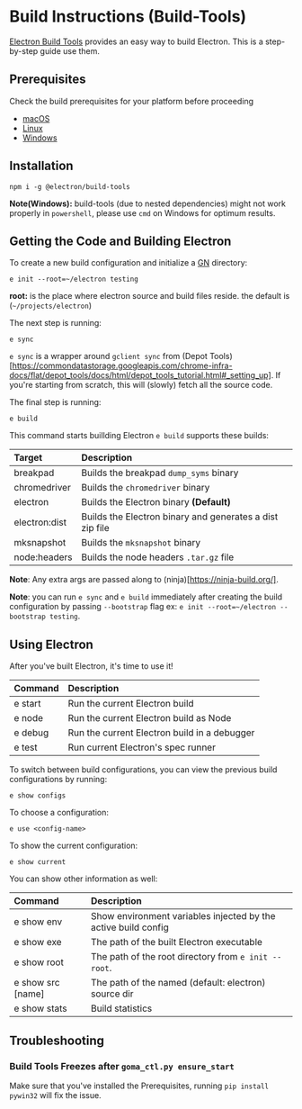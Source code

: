# Build Instructions (Build-Tools)

[Electron Build Tools](https://github.com/electron/build-tools) provides an easy way to build Electron. This is a step-by-step guide use them.

## Prerequisites

Check the build prerequisites for your platform before proceeding

  * [macOS](build-instructions-macos.md#prerequisites)
  * [Linux](build-instructions-linux.md#prerequisites)
  * [Windows](build-instructions-windows.md#prerequisites)

## Installation


```
npm i -g @electron/build-tools
```

**Note(Windows):** build-tools (due to nested dependencies) might not work properly in `powershell`, please use `cmd` on Windows for optimum results.

## Getting the Code and Building Electron

To create a new build configuration and initialize a [GN](https://chromium.googlesource.com/chromium/src/tools/gn/+/48062805e19b4697c5fbd926dc649c78b6aaa138/README.md) directory:

```
e init --root=~/electron testing
```

**root:** is the place where electron source and build files reside. the default is (`~/projects/electron`)

The next step is running:
```
e sync
```

`e sync` is a wrapper around `gclient sync` from (Depot Tools)[https://commondatastorage.googleapis.com/chrome-infra-docs/flat/depot_tools/docs/html/depot_tools_tutorial.html#_setting_up]. If you're starting from scratch, this will (slowly) fetch all the source code.

The final step is running:

```
e build
```

This command starts buillding Electron `e build` supports these builds:

| Target        | Description                                              |
|:--------------|:---------------------------------------------------------|
| breakpad      | Builds the breakpad `dump_syms` binary                   |
| chromedriver  | Builds the `chromedriver` binary                         |
| electron      | Builds the Electron binary **(Default)**                 |
| electron:dist | Builds the Electron binary and generates a dist zip file |
| mksnapshot    | Builds the `mksnapshot` binary                           |
| node:headers  | Builds the node headers `.tar.gz` file                   |

**Note**: Any extra args are passed along to (ninja)[https://ninja-build.org/].

**Note**: you can run `e sync` and `e build` immediately after creating the build configuration by passing `--bootstrap` flag ex: `e init --root=~/electron --bootstrap testing`.


## Using Electron

After you've built Electron, it's time to use it!

| Command | Description                                  |
|:--------|:---------------------------------------------|
| e start | Run the current Electron build               |
| e node  | Run the current Electron build as Node       |
| e debug | Run the current Electron build in a debugger |
| e test  | Run current Electron's spec runner           |

To switch between build configurations, you can view the previous build configurations by running:
```
e show configs
```

To choose a configuration:
```
e use <config-name>
```

To show the current configuration:
```
e show current
```

You can show other information as well:

| Command           | Description                                                    |
|:------------------|:---------------------------------------------------------------|
| e show env        | Show environment variables injected by the active build config |
| e show exe        | The path of the built Electron executable                      |
| e show root       | The path of the root directory from `e init --root`.           |
| e show src [name] | The path of the named (default: electron) source dir           |
| e show stats      | Build statistics                                               |


## Troubleshooting

### Build Tools Freezes after `goma_ctl.py ensure_start`

Make sure that you've installed the Prerequisites, running `pip install pywin32` will fix the issue.

